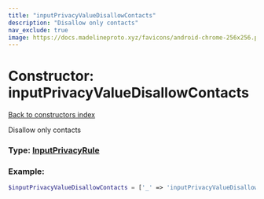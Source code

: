 ```yaml
---
title: "inputPrivacyValueDisallowContacts"
description: "Disallow only contacts"
nav_exclude: true
image: https://docs.madelineproto.xyz/favicons/android-chrome-256x256.png
---
```

# Constructor: inputPrivacyValueDisallowContacts  
[Back to constructors index](/API_docs/constructors/index.md)



Disallow only contacts




### Type: [InputPrivacyRule](/API_docs/types/InputPrivacyRule.md)


### Example:

```php
$inputPrivacyValueDisallowContacts = ['_' => 'inputPrivacyValueDisallowContacts'];
```  
